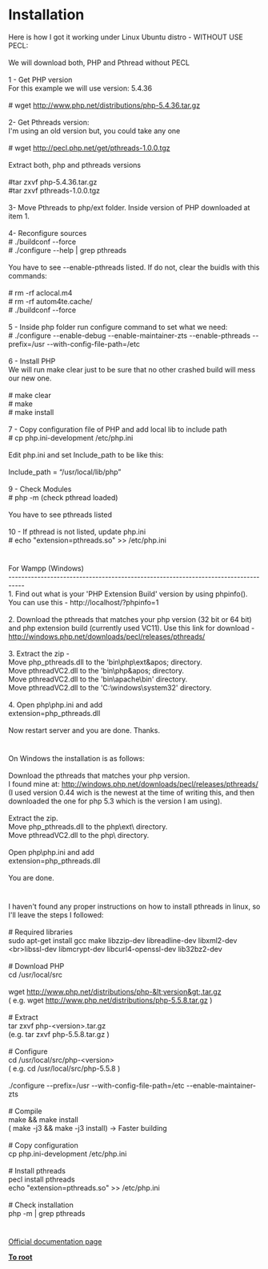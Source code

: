 # Installation



Here is how I got it working under Linux Ubuntu distro - WITHOUT USE PECL:<br><br>We will download both, PHP and Pthread without PECL<br><br>1 - Get PHP version<br>For this example we will use version: 5.4.36<br><br># wget http://www.php.net/distributions/php-5.4.36.tar.gz<br><br>2- Get Pthreads version:<br>I&apos;m using an old version but, you could take any one<br><br># wget http://pecl.php.net/get/pthreads-1.0.0.tgz<br><br>Extract both, php and pthreads versions<br><br>#tar zxvf php-5.4.36.tar.gz<br>#tar zxvf pthreads-1.0.0.tgz <br><br>3- Move Pthreads to php/ext folder. Inside version of PHP downloaded at item 1.<br><br>4- Reconfigure sources<br># ./buildconf --force<br># ./configure --help | grep pthreads<br><br>You have to see --enable-pthreads listed. If do not, clear the buidls with this commands:<br><br># rm -rf aclocal.m4<br># rm -rf autom4te.cache/<br># ./buildconf --force<br><br>5 - Inside php folder run configure command to set what we need:<br># ./configure --enable-debug --enable-maintainer-zts --enable-pthreads --prefix=/usr --with-config-file-path=/etc<br><br>6 - Install PHP<br>We will run make clear just to be sure that no other crashed build will mess our new one.<br><br># make clear <br># make<br># make install<br><br>7 - Copy configuration file of PHP and add local lib to include path<br># cp php.ini-development /etc/php.ini<br><br>Edit php.ini and set Include_path to be like this:<br><br>Include_path = &#x201C;/usr/local/lib/php&#x201D;<br><br>9 - Check Modules<br># php -m (check pthread loaded)<br><br>You have to see pthreads listed<br><br>10 - If pthread is not listed, update php.ini<br># echo "extension=pthreads.so" &gt;&gt; /etc/php.ini  

#

For Wampp (Windows)<br>-----------------------------------------------------------------------------------<br>1.  Find out what is your &apos;PHP Extension Build&apos; version by using phpinfo(). You can use this - http://localhost/?phpinfo=1<br><br>2.  Download the pthreads that matches your php version (32 bit or 64 bit) and php extension build (currently used VC11). Use this link for download - http://windows.php.net/downloads/pecl/releases/pthreads/ <br><br>3.  Extract the zip -<br>      Move php_pthreads.dll to the &apos;bin\php\ext\&apos; directory.<br>      Move pthreadVC2.dll to the &apos;bin\php\&apos; directory.<br>      Move pthreadVC2.dll to the &apos;bin\apache\bin&apos; directory.<br>      Move pthreadVC2.dll to the &apos;C:\windows\system32&apos; directory.<br><br>4.  Open php\php.ini and add<br>      extension=php_pthreads.dll<br><br>Now restart server and you are done. Thanks.  

#

On Windows the installation is as follows:<br><br>Download the pthreads that matches your php version.<br>I found mine at: http://windows.php.net/downloads/pecl/releases/pthreads/<br>(I used version 0.44 wich is the newest at the time of writing this, and then downloaded the one for php 5.3 which is the version I am using).<br><br>Extract the zip.<br>Move php_pthreads.dll to the php\ext\ directory.<br>Move pthreadVC2.dll to the php\ directory.<br><br>Open php\php.ini and add<br>extension=php_pthreads.dll<br><br>You are done.  

#

I haven&apos;t found any proper instructions on how to install pthreads in linux, so I&apos;ll leave the steps I followed:<br><br># Required libraries<br>sudo apt-get install gcc make libzzip-dev libreadline-dev libxml2-dev \<br>libssl-dev libmcrypt-dev libcurl4-openssl-dev lib32bz2-dev <br><br># Download PHP<br>cd /usr/local/src<br><br>wget http://www.php.net/distributions/php-&lt;version&gt;.tar.gz<br>( e.g. wget http://www.php.net/distributions/php-5.5.8.tar.gz )<br><br># Extract<br>tar zxvf php-&lt;version&gt;.tar.gz<br>(e.g. tar zxvf php-5.5.8.tar.gz )<br><br># Configure<br>cd /usr/local/src/php-&lt;version&gt;<br>( e.g. cd /usr/local/src/php-5.5.8 )<br><br>./configure --prefix=/usr --with-config-file-path=/etc --enable-maintainer-zts<br><br># Compile<br>make &amp;&amp; make install<br>( make -j3 &amp;&amp; make -j3 install) -&gt; Faster building<br><br># Copy configuration<br>cp php.ini-development /etc/php.ini<br><br># Install pthreads<br>pecl install pthreads<br>echo "extension=pthreads.so" &gt;&gt; /etc/php.ini<br><br># Check installation<br>php -m | grep pthreads  

#

[Official documentation page](https://www.php.net/manual/en/pthreads.installation.php)

**[To root](/README.md)**
